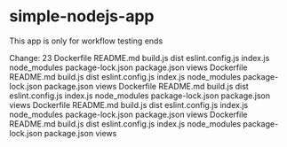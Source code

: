 # simple-nodejs-app

This app is only for workflow testing ends

Change: 23
Dockerfile README.md build.js dist eslint.config.js index.js node_modules package-lock.json package.json views
Dockerfile README.md build.js dist eslint.config.js index.js node_modules package-lock.json package.json views
Dockerfile README.md build.js dist eslint.config.js index.js node_modules package-lock.json package.json views
Dockerfile README.md build.js dist eslint.config.js index.js node_modules package-lock.json package.json views
Dockerfile README.md build.js dist eslint.config.js index.js node_modules package-lock.json package.json views
